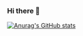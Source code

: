 ### Hi there 👋



[![Anurag's GitHub stats](https://github-readme-stats.vercel.app/api?username=TobiasAagaard)](https://github.com/anuraghazra/github-readme-stats)


<!--
**TobiasAagaard/TobiasAagaard** is a ✨ _special_ ✨ repository because its `README.md` (this file) appears on your GitHub profile.

Here are some ideas to get you started:

- 🔭 I’m currently working on ...
- 🌱 I’m currently learning ...
- 👯 I’m looking to collaborate on ...
- 🤔 I’m looking for help with ...
- 💬 Ask me about ...
- 📫 How to reach me: ...
- 😄 Pronouns: ...
- ⚡ Fun fact: ...
-->
